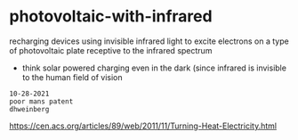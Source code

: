 # photovoltaic-with-infrared


recharging devices using invisible infrared light to excite electrons on a type of photovoltaic plate receptive to the infrared spectrum

* think solar powered charging even in the dark (since infrared is invisible to the human field of vision

```
10-28-2021
poor mans patent
dhweinberg
```


https://cen.acs.org/articles/89/web/2011/11/Turning-Heat-Electricity.html
